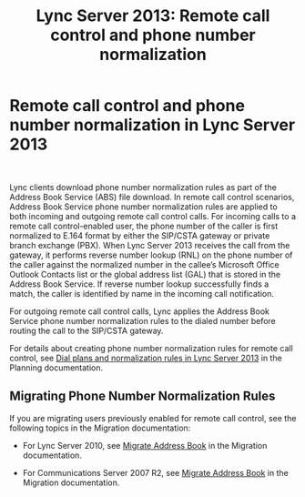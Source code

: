 ﻿---
title: 'Lync Server 2013: Remote call control and phone number normalization'
TOCTitle: Remote call control and phone number normalization
ms:assetid: 291d9e87-4c65-4ea2-888f-517741391de5
ms:mtpsurl: https://technet.microsoft.com/en-us/library/Gg558630(v=OCS.15)
ms:contentKeyID: 48183696
ms.date: 07/23/2014
mtps_version: v=OCS.15
---

# Remote call control and phone number normalization in Lync Server 2013

 


Lync clients download phone number normalization rules as part of the Address Book Service (ABS) file download. In remote call control scenarios, Address Book Service phone number normalization rules are applied to both incoming and outgoing remote call control calls. For incoming calls to a remote call control-enabled user, the phone number of the caller is first normalized to E.164 format by either the SIP/CSTA gateway or private branch exchange (PBX). When Lync Server 2013 receives the call from the gateway, it performs reverse number lookup (RNL) on the phone number of the caller against the normalized number in the callee’s Microsoft Office Outlook Contacts list or the global address list (GAL) that is stored in the Address Book Service. If reverse number lookup successfully finds a match, the caller is identified by name in the incoming call notification.

For outgoing remote call control calls, Lync applies the Address Book Service phone number normalization rules to the dialed number before routing the call to the SIP/CSTA gateway.

For details about creating phone number normalization rules for remote call control, see [Dial plans and normalization rules in Lync Server 2013](lync-server-2013-dial-plans-and-normalization-rules.md) in the Planning documentation.

## Migrating Phone Number Normalization Rules

If you are migrating users previously enabled for remote call control, see the following topics in the Migration documentation:

  - For Lync Server 2010, see [Migrate Address Book](migrate-address-book.md) in the Migration documentation.

  - For Communications Server 2007 R2, see [Migrate Address Book](migrate-address-book_1.md) in the Migration documentation.

